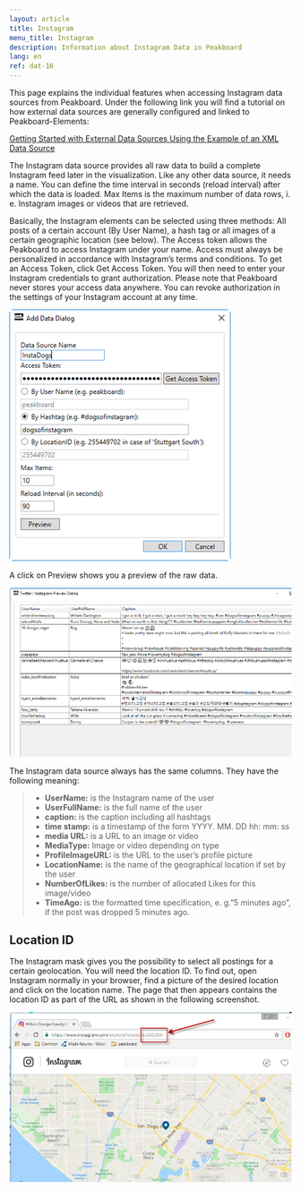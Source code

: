 ```yaml
---
layout: article
title: Instagram
menu_title: Instagram
description: Information about Instagram Data in Peakboard
lang: en
ref: dat-16
---
```

This page explains the individual features when accessing Instagram data sources from Peakboard. Under the following link you will find a tutorial on how external data sources are generally configured and linked to Peakboard-Elements:

[Getting Started with External Data Sources Using the Example of an XML Data Source](/tutorials/03-en-xml-data.html)

The Instagram data source provides all raw data to build a complete Instagram feed later in the visualization. Like any other data source, it needs a name. You can define the time interval in seconds (reload interval) after which the data is loaded. Max Items is the maximum number of data rows, i. e. Instagram images or videos that are retrieved.

Basically, the Instagram elements can be selected using three methods: All posts of a certain account (By User Name), a hash tag or all images of a certain geographic location (see below). The Access token allows the Peakboard to access Instagram under your name. Access must always be personalized in accordance with Instagram’s terms and conditions. To get an Access Token, click Get Access Token. You will then need to enter your Instagram credentials to grant authorization. Please note that Peakboard never stores your access data anywhere. You can revoke authorization in the settings of your Instagram account at any time.

![image_1](/assets/images/Data_Sources/Instagram/DatenquellenInstagram01.png)

A click on Preview shows you a preview of the raw data.

![image_1](/assets/images/Data_Sources/Instagram/DatenquellenInstagram02.png)

The Instagram data source always has the same columns. They have the following meaning:

> *	**UserName:** is the Instagram name of the user
> *	**UserFullName:** is the full name of the user
> *	**caption:** is the caption including all hashtags
> *	**time stamp:** is a timestamp of the form YYYY. MM. DD hh: mm: ss
> *	**media URL:** is a URL to an image or video
> *	**MediaType:** Image or video depending on type
> *	**ProfileImageURL:** is the URL to the user’s profile picture
> *	**LocationName:** is the name of the geographical location if set by the user
> *	**NumberOfLikes:** is the number of allocated Likes for this image/video
> *	**TimeAgo:** is the formatted time specification, e. g.”5 minutes ago”, if the post was dropped 5 minutes ago.

## Location ID

The Instagram mask gives you the possibility to select all postings for a certain geolocation. You will need the location ID. To find out, open Instagram normally in your browser, find a picture of the desired location and click on the location name. The page that then appears contains the location ID as part of the URL as shown in the following screenshot.

![image_1](/assets/images/Data_Sources/Instagram/DatenquellenInstagram03.png)
